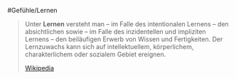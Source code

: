 #Gefühle/Lernen
> Unter **Lernen** versteht man – im Falle des intentionalen Lernens – den absichtlichen sowie – im Falle des inzidentellen und impliziten Lernens – den beiläufigen Erwerb von Wissen und Fertigkeiten. Der Lernzuwachs kann sich auf intellektuellem, körperlichem, charakterlichem oder sozialem Gebiet ereignen.
>
> [Wikipedia](https://de.wikipedia.org/wiki/Lernen)